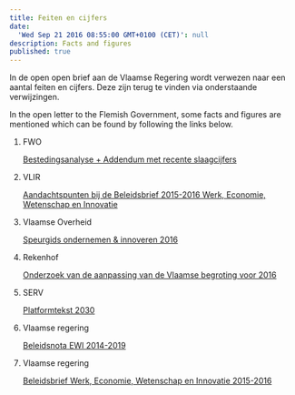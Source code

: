 ```yaml
---
title: Feiten en cijfers
date:
  'Wed Sep 21 2016 08:55:00 GMT+0100 (CET)': null
description: Facts and figures
published: true
---
```

In de open open brief aan de Vlaamse Regering wordt verwezen naar een aantal feiten en cijfers. Deze zijn terug te vinden via onderstaande verwijzingen.

In the open letter to the Flemish Government, some facts and figures are mentioned which can be found by following the links below.


1. FWO
	
    [Bestedingsanalyse + Addendum met recente slaagcijfers](http://www.fwo.be/media/585452/bestedingsanalyse_2005-2015.pdf)

2. VLIR

	[Aandachtspunten bij de Beleidsbrief 2015-2016 Werk, Economie, Wetenschap en Innovatie](http://www.vlir.be/media/docs/Onderzoeksbeleid/VLIR%20nota%20BeleidsbriefWI%2020151216.pdf)

3. Vlaamse Overheid

	[Speurgids ondernemen & innoveren 2016](http://www.vlaanderen.be/nl/publicaties/detail/speurgids-2016)

4. Rekenhof

	[Onderzoek van de aanpassing van de Vlaamse begroting voor 2016](https://www.ccrek.be/Docs/2016_18_AanpassingVlaamseBegroting2016.pdf)

5. SERV

	[Platformtekst 2030](http://www.ewi-vlaanderen.be/sites/default/files/serv_20160208_platformtekst2030_doc.pdf)

6. Vlaamse regering

	[Beleidsnota EWI 2014-2019](http://www.ewi-vlaanderen.be/sites/default/files/bestanden/Beleidsnota_2014_2019_Werk_Economie_Wetenschap_Innovatie.pdf)

7. Vlaamse regering

	[Beleidsbrief Werk, Economie, Wetenschap en Innovatie 2015-2016](http://docs.vlaamsparlement.be/docs/stukken/2015-2016/g515-1.pdf)
